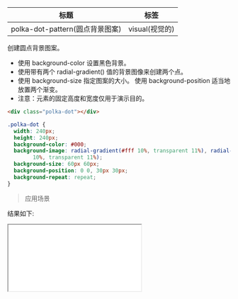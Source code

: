 | 标题                            | 标签           |
| ------------------------------- | -------------- |
| polka-dot-pattern(圆点背景图案) | visual(视觉的) |

创建圆点背景图案。

- 使用 background-color 设置黑色背景。
- 使用带有两个 radial-gradient() 值的背景图像来创建两个点。
- 使用 background-size 指定图案的大小。 使用 background-position 适当地放置两个渐变。
- 注意：元素的固定高度和宽度仅用于演示目的。

```html
<div class="polka-dot"></div>
```

```css
.polka-dot {
  width: 240px;
  height: 240px;
  background-color: #000;
  background-image: radial-gradient(#fff 10%, transparent 11%), radial-gradient(#fff
        10%, transparent 11%);
  background-size: 60px 60px;
  background-position: 0 0, 30px 30px;
  background-repeat: repeat;
}
```

> 应用场景

<div class="code-editor" data-url="codes/css/html/polka-dot-pattern.html" data-language="html"></div>

结果如下:

<iframe src="codes/css/html/polka-dot-pattern.html"></iframe>
